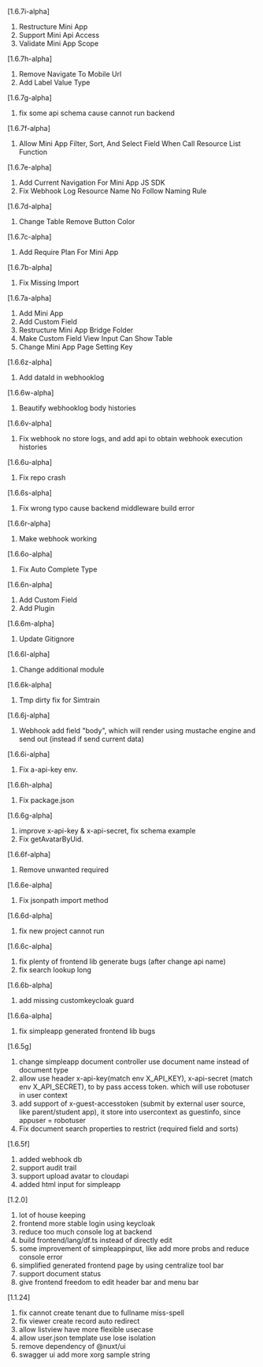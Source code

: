 [1.6.7i-alpha]

1. Restructure Mini App
2. Support Mini Api Access
3. Validate Mini App Scope

[1.6.7h-alpha]

1. Remove Navigate To Mobile Url
2. Add Label Value Type

[1.6.7g-alpha]

1. fix some api schema cause cannot run backend

[1.6.7f-alpha]

1. Allow Mini App Filter, Sort, And Select Field When Call Resource List Function

[1.6.7e-alpha]

1. Add Current Navigation For Mini App JS SDK
2. Fix Webhook Log Resource Name No Follow Naming Rule

[1.6.7d-alpha]

1. Change Table Remove Button Color

[1.6.7c-alpha]

1. Add Require Plan For Mini App

[1.6.7b-alpha]

1. Fix Missing Import

[1.6.7a-alpha]

1. Add Mini App
2. Add Custom Field
3. Restructure Mini App Bridge Folder
4. Make Custom Field View Input Can Show Table
5. Change Mini App Page Setting Key

[1.6.6z-alpha]

1. Add dataId in webhooklog

[1.6.6w-alpha]

1. Beautify webhooklog body histories

[1.6.6v-alpha]

1. Fix webhook no store logs, and add api to obtain webhook execution histories

[1.6.6u-alpha]

1. Fix repo crash

[1.6.6s-alpha]

1. Fix wrong typo cause backend middleware build error

[1.6.6r-alpha]

1. Make webhook working

[1.6.6o-alpha]

1. Fix Auto Complete Type

[1.6.6n-alpha]

1. Add Custom Field
2. Add Plugin

[1.6.6m-alpha]

1. Update Gitignore

[1.6.6l-alpha]

1. Change additional module

[1.6.6k-alpha]

1. Tmp dirty fix for Simtrain

[1.6.6j-alpha]

1. Webhook add field "body", which will render using mustache engine and send out (instead if send current data)

[1.6.6i-alpha]

1. Fix a-api-key env.

[1.6.6h-alpha]

1. Fix package.json

[1.6.6g-alpha]

1. improve x-api-key & x-api-secret, fix schema example
2. Fix getAvatarByUid.

[1.6.6f-alpha]

1. Remove unwanted required

[1.6.6e-alpha]

1. Fix jsonpath import method

[1.6.6d-alpha]

1. fix new project cannot run

[1.6.6c-alpha]

1. fix plenty of frontend lib generate bugs (after change api name)
2. fix search lookup long

[1.6.6b-alpha]

1. add missing customkeycloak guard

[1.6.6a-alpha]

1. fix simpleapp generated frontend lib bugs

[1.6.5g]

1. change simpleapp document controller use document name instead of document type
2. allow use header x-api-key(match env X_API_KEY), x-api-secret (match env X_API_SECRET), to by pass access token. which will use robotuser in user context
3. add support of x-guest-accesstoken (submit by external user source, like parent/student app), it store into usercontext as guestinfo, since appuser = robotuser
4. Fix document search properties to restrict (required field and sorts)

[1.6.5f]

1. added webhook db
2. support audit trail
3. support upload avatar to cloudapi
4. added html input for simpleapp

[1.2.0]

1. lot of house keeping
2. frontend more stable login using keycloak
3. reduce too much console log at backend
4. build frontend/lang/df.ts instead of directly edit
5. some improvement of simpleappinput, like add more probs and reduce console error
6. simplified generated frontend page by using centralize tool bar
7. support document status
8. give frontend freedom to edit header bar and menu bar

[1.1.24]

1. fix cannot create tenant due to fullname miss-spell
2. fix viewer create record auto redirect
3. allow listview have more flexible usecase
4. allow user.json template use lose isolation
5. remove dependency of @nuxt/ui
6. swagger ui add more xorg sample string
